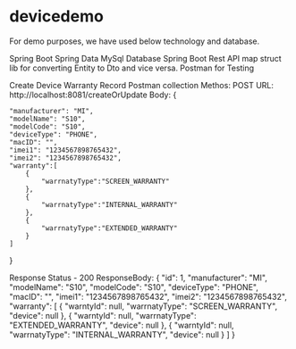 # devicedemo
For demo purposes, we have used below technology and database.

Spring Boot
Spring Data
MySql Database
Spring Boot Rest API
map struct lib for converting Entity to Dto and vice versa.
Postman for Testing

Create Device Warranty Record Postman collection
Methos: POST
URL: http://localhost:8081/createOrUpdate
Body: {
    
    "manufacturer": "MI",
    "modelName": "S10",
    "modelCode": "S10",
    "deviceType": "PHONE",
    "macID": "",
    "imei1": "1234567898765432",
    "imei2": "1234567898765432",
    "warranty":[
        {
            "warrnatyType":"SCREEN_WARRANTY"
        },
        {
            "warrnatyType":"INTERNAL_WARRANTY"
        },
        {
            "warrnatyType":"EXTENDED_WARRANTY"
        }
    ]
}

Response Status - 200
ResponseBody:
{
    "id": 1,
    "manufacturer": "MI",
    "modelName": "S10",
    "modelCode": "S10",
    "deviceType": "PHONE",
    "macID": "",
    "imei1": "1234567898765432",
    "imei2": "1234567898765432",
    "warranty": [
        {
            "warntyId": null,
            "warrnatyType": "SCREEN_WARRANTY",
            "device": null
        },
        {
            "warntyId": null,
            "warrnatyType": "EXTENDED_WARRANTY",
            "device": null
        },
        {
            "warntyId": null,
            "warrnatyType": "INTERNAL_WARRANTY",
            "device": null
        }
    ]
}
